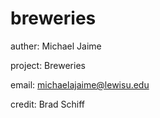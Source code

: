 # breweries
auther: Michael Jaime

project: Breweries

email: michaelajaime@lewisu.edu

credit: 
    Brad Schiff